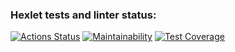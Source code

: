 ### Hexlet tests and linter status:
[![Actions Status](https://github.com/thrtth/python-project-83/actions/workflows/hexlet-check.yml/badge.svg)](https://github.com/thrtth/python-project-83/actions)
[![Maintainability](https://api.codeclimate.com/v1/badges/38b1f2340343b17a1670/maintainability)](https://codeclimate.com/github/thrtth/python-project-83/maintainability)
[![Test Coverage](https://api.codeclimate.com/v1/badges/38b1f2340343b17a1670/test_coverage)](https://codeclimate.com/github/thrtth/python-project-83/test_coverage)
